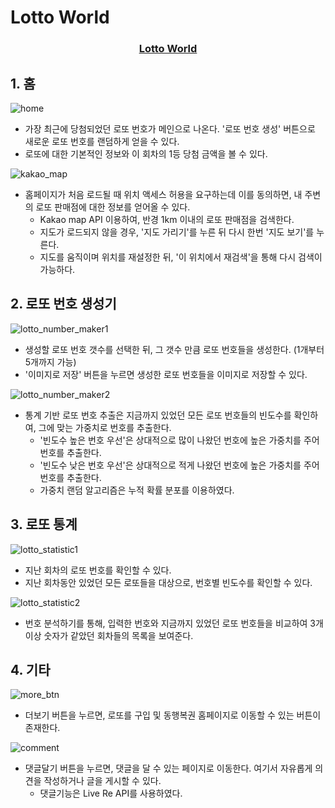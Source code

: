 # Lotto World

<h3 align="center"><a href="https://brienzb.github.io/lottoworld/">Lotto World</a></h3>


## 1. 홈
<img src="./readme/home.png" title="홈" alt="home"></img>
- 가장 최근에 당첨되었던 로또 번호가 메인으로 나온다. '로또 번호 생성' 버튼으로 새로운 로또 번호를 랜덤하게 얻을 수 있다.
- 로또에 대한 기본적인 정보와 이 회차의 1등 당첨 금액을 볼 수 있다.

<img src="./readme/kakao_map.png" title="카카오 맵" alt="kakao_map"></img>
- 홈페이지가 처음 로드될 때 위치 액세스 허용을 요구하는데 이를 동의하면, 내 주변의 로또 판매점에 대한 정보를 얻어올 수 있다. 
  * Kakao map API 이용하여, 반경 1km 이내의 로또 판매점을 검색한다.
  * 지도가 로드되지 않을 경우, '지도 가리기'를 누른 뒤 다시 한번 '지도 보기'를 누른다.
  * 지도를 움직이며 위치를 재설정한 뒤, '이 위치에서 재검색'을 통해 다시 검색이 가능하다.


## 2. 로또 번호 생성기
<img src="./readme/lotto_number_maker1.png" title="로또 번호 생성기 1" alt="lotto_number_maker1"></img>
- 생성할 로또 번호 갯수를 선택한 뒤, 그 갯수 만큼 로또 번호들을 생성한다. (1개부터 5개까지 가능)
- '이미지로 저장' 버튼을 누르면 생성한 로또 번호들을 이미지로 저장할 수 있다.

<img src="./readme/lotto_number_maker2.png" title="로또 번호 생성기 2" alt="lotto_number_maker2"></img>
- 통계 기반 로또 번호 추출은 지금까지 있었던 모든 로또 번호들의 빈도수를 확인하여, 그에 맞는 가중치로 번호를 추출한다.
  * '빈도수 높은 번호 우선'은 상대적으로 많이 나왔던 번호에 높은 가중치를 주어 번호를 추출한다.
  * '빈도수 낮은 번호 우선'은 상대적으로 적게 나왔던 번호에 높은 가중치를 주어 번호를 추출한다.
  * 가중치 랜덤 알고리즘은 누적 확률 분포를 이용하였다.


## 3. 로또 통계
<img src="./readme/lotto_statistic1.png" title="로또 통계 1" alt="lotto_statistic1"></img>
- 지난 회차의 로또 번호를 확인할 수 있다.
- 지난 회차동안 있었던 모든 로또들을 대상으로, 번호별 빈도수를 확인할 수 있다.

<img src="./readme/lotto_statistic2.png" title="로또 통계 2" alt="lotto_statistic2"></img>
- 번호 분석하기를 통해, 입력한 번호와 지금까지 있었던 로또 번호들을 비교하여 3개 이상 숫자가 같았던 회차들의 목록을 보여준다.


## 4. 기타
<img src="./readme/more_btn.png" title="더보기" alt="more_btn"></img>
- 더보기 버튼을 누르면, 로또를 구입 및 동행복권 홈페이지로 이동할 수 있는 버튼이 존재한다.

<img src="./readme/comment.png" title="댓글달기" alt="comment"></img>
- 댓글달기 버튼을 누르면, 댓글을 달 수 있는 페이지로 이동한다. 여기서 자유롭게 의견을 작성하거나 글을 게시할 수 있다.
  * 댓글기능은 Live Re API를 사용하였다.
